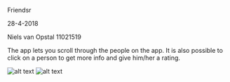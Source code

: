 Friendsr

28-4-2018

Niels van Opstal
11021519

The app lets you scroll through the people on the app. It is also possible to click on a person to get more 
info and give him/her a rating.

![alt text](https://github.com/nielske31/Friendsr/tree/master/docs/friendsr1.jpeg)
![alt text](https://github.com/nielske31/Friendsr/tree/master/docs/friendsr2.jpeg)

